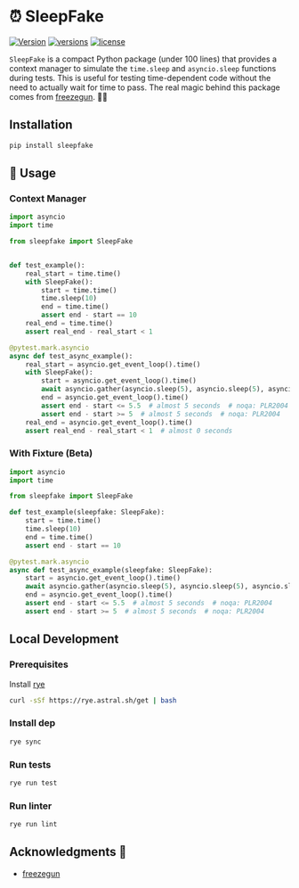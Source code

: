 # ⏰ SleepFake

[![Version](https://img.shields.io/pypi/v/sleepfake?style=for-the-badge)](<https://pypi.python.org/pypi/sleepfake>)
[![versions](https://img.shields.io/pypi/pyversions/sleepfake.svg?style=for-the-badge)](https://github.com/Guiforge/sleepfake)
[![license](https://img.shields.io/github/license/Guiforge/sleepfake.svg?style=for-the-badge)](https://github.com/Guiforge/sleepfake/blob/main/LICENSE)

`SleepFake` is a compact Python package (under 100 lines) that provides a context manager to simulate the `time.sleep` and `asyncio.sleep` functions during tests. This is useful for testing time-dependent code without the need to actually wait for time to pass. The real magic behind this package comes from [freezegun](https://github.com/spulec/freezegun). 🎩✨

## Installation

```bash
pip install sleepfake
```

## 🚀 Usage

### Context Manager

```python
import asyncio
import time

from sleepfake import SleepFake


def test_example():
    real_start = time.time()
    with SleepFake():
        start = time.time()
        time.sleep(10)
        end = time.time()
        assert end - start == 10
    real_end = time.time()
    assert real_end - real_start < 1

@pytest.mark.asyncio
async def test_async_example():
    real_start = asyncio.get_event_loop().time()
    with SleepFake():
        start = asyncio.get_event_loop().time()
        await asyncio.gather(asyncio.sleep(5), asyncio.sleep(5), asyncio.sleep(5))
        end = asyncio.get_event_loop().time()
        assert end - start <= 5.5  # almost 5 seconds  # noqa: PLR2004
        assert end - start >= 5  # almost 5 seconds  # noqa: PLR2004
    real_end = asyncio.get_event_loop().time()
    assert real_end - real_start < 1  # almost 0 seconds
```

### With Fixture (Beta)

```python
import asyncio
import time

from sleepfake import SleepFake

def test_example(sleepfake: SleepFake):
    start = time.time()
    time.sleep(10)
    end = time.time()
    assert end - start == 10

@pytest.mark.asyncio
async def test_async_example(sleepfake: SleepFake):
    start = asyncio.get_event_loop().time()
    await asyncio.gather(asyncio.sleep(5), asyncio.sleep(5), asyncio.sleep(5))
    end = asyncio.get_event_loop().time()
    assert end - start <= 5.5  # almost 5 seconds  # noqa: PLR2004
    assert end - start >= 5  # almost 5 seconds  # noqa: PLR2004
```

## Local Development

### Prerequisites

Install [rye](https://rye-up.com/)

```bash
curl -sSf https://rye.astral.sh/get | bash
```

### Install dep

```bash
rye sync
```

### Run tests

```bash
rye run test
```

### Run linter

```bash
rye run lint
```

## Acknowledgments 🙏

- [freezegun](https://github.com/spulec/freezegun)

